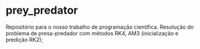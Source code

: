 # prey_predator
Repositório para o nosso trabalho de programação científica. Resolução do problema de presa-predador com métodos RK4, AM3 (inicialização e predição RK2);

